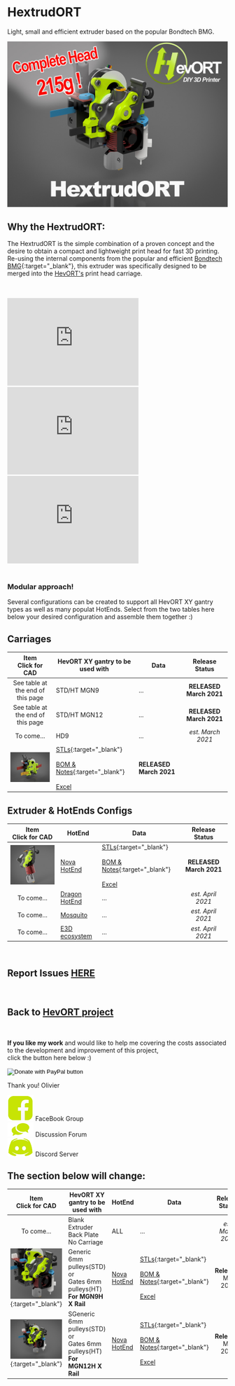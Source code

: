# HextrudORT
Light, small and efficient extruder based on the popular Bondtech BMG.

![Header](/images/HextrudORT_Cover215g.jpg)


## Why the HextrudORT:
The HextrudORT is the simple combination of a proven concept and the desire to obtain a compact and lightweight print head for fast 3D printing.  
Re-using the internal components from the popular and efficient [Bondtech BMG](https://www.bondtech.se/en/product/bmg-extruder/){:target="_blank"}, this extruder was specifically designed to be merged into the [HevORT's](www.hevort.com) print head carriage.

<br>
<br>
<iframe width="300" height="200" src="https://www.youtube.com/embed/5HKC9tRqtTw" frameborder="0" allow="accelerometer; autoplay; clipboard-write; encrypted-media; gyroscope; picture-in-picture" allowfullscreen></iframe> <iframe width="300" height="200" src="https://www.youtube.com/embed/Y5IA_bEpdKk" frameborder="0" allow="accelerometer; autoplay; clipboard-write; encrypted-media; gyroscope; picture-in-picture" allowfullscreen></iframe> <iframe width="300" height="200" src="https://www.youtube.com/embed/YIFRRQczDmg" frameborder="0" allow="accelerometer; autoplay; clipboard-write; encrypted-media; gyroscope; picture-in-picture" allowfullscreen></iframe>

<br>
<br>

### Modular approach!
Several configurations can be created to support all HevORT XY gantry types as well as many populat HotEnds.  Select from the two tables here below your desired configuration and assemble them together :) 

## Carriages

Item<br>Click for CAD|HevORT XY gantry to be used with|Data|Release Status
:-------------------:|--------------------------------|---|:------------:
See table at the end of this page|STD/HT MGN9|...|**RELEASED March 2021**
See table at the end of this page|STD/HT MGN12|...|**RELEASED March 2021**
To come...|HD9|...|*est. March 2021*
[![HD12](/files/CARRIAGE/HD12/HextrudORT_HD12_thumb.jpg)](https://a360.co/3bAL0EV)|[STLs](https://www.thingiverse.com/thing:4790412){:target="_blank"} <br> <br> [BOM & Notes](/files/CARRIAGE/HD12/BOM_HextrudORT_Carriage_HD12.htm){:target="_blank"} <br> <br> [Excel](/files/CARRIAGE/HD12/BOM_HextrudORT_Carriage_HD12.xlsx)|**RELEASED March 2021**


## Extruder & HotEnds Configs

Item<br>Click for CAD|HotEnd|Data|Release Status
:-------------------:|------|----|:------------:
[![NovaHotEnd](/files/HOTEND_EXTRUDER/NOVA/NOVA_ASSYthumb.jpg)](https://a360.co/3cmE7WT)|[Nova HotEnd](https://3dpassion.com/nova)|[STLs](https://www.thingiverse.com/thing:4790773){:target="_blank"} <br> <br> [BOM & Notes](/files/HOTEND_EXTRUDER/NOVA/BOM_HextrudORT_Extruder_NOVA.htm){:target="_blank"} <br> <br> [Excel](/files/HOTEND_EXTRUDER/NOVA/BOM_HextrudORT_Extruder_NOVA.xlsx)|**RELEASED March 2021**
To come...|[Dragon HotEnd](https://www.aliexpress.com/item/4000404170721.html?spm=a2g0o.productlist.0.0.11a2660aAu7BSe&algo_pvid=ee81e7b9-0781-4284-8702-710f8f93c357&algo_expid=ee81e7b9-0781-4284-8702-710f8f93c357-0&btsid=0bb0623016151023316034091e9361&ws_ab_test=searchweb0_0,searchweb201602_,searchweb201603_)|...|*est. April 2021*
To come...|[Mosquito](https://www.sliceengineering.com/collections/mosquito-the-professional-hotend)|...|*est. April 2021*
To come...|[E3D ecosystem](https://www.sliceengineering.com/collections/mosquito-the-professional-hotend)|...|*est. April 2021*

<br>

## Report Issues [HERE](https://github.com/MirageC79/HextrudORT/issues)

<br>

## Back to [HevORT project](https://www.hevort.com)

<br>

**If you like my work** and would like to help me covering the costs associated to the development and improvement of this project, <br>
click the button here below :)

<form action="https://www.paypal.com/cgi-bin/webscr" method="post" target="_top">
<input type="hidden" name="cmd" value="_s-xclick" />
<input type="hidden" name="hosted_button_id" value="LYP98YKUSLXN2" />
<input type="image" src="https://www.paypalobjects.com/en_US/i/btn/btn_donateCC_LG.gif" border="0" name="submit" title="PayPal - The safer, easier way to pay online!" alt="Donate with PayPal button" />
<img alt="" border="0" src="https://www.paypal.com/en_CA/i/scr/pixel.gif" width="1" height="1" />
</form>

Thank you!
Olivier

[![FB](/images/Facebook-Icon_Hvt.png)](https://www.facebook.com/groups/hevort) FaceBook Group <br>
[![forum](/images/Forum-Icon_hvt.png)](https://forums.hevort.com/index.php)  Discussion Forum <br>
[![Discord](/images/discord_Icon_hvt.png)](https://discord.gg/WgZMrFSp) Discord Server <br>

## The section below will change:

Item<br>Click for CAD|HevORT XY gantry to be used with|HotEnd|Data|Release Status
:--:|--------------------------------|------|----|:------------:
To come...|Blank Extruder Back Plate No Carriage|ALL|...|*est. March 2021*
[![Nova_STD_HT](/images/HextrudORT_STD_HT_NOVA_thumb.jpg)](https://a360.co/3sxtdUR){:target="_blank"}|Generic 6mm pulleys(STD)<br> or <br> Gates 6mm pulleys(HT)<br>**For MGN9H X Rail**|[Nova HotEnd](https://3dpassion.com/nova)|[STLs](https://www.thingiverse.com/thing:4786341){:target="_blank"} <br> <br> [BOM & Notes](/files/STDHT_MGN9_NOVA/BOM/BOM_HextrudORT_NOVA_XCarriageMGN9.htm){:target="_blank"} <br> <br> [Excel](/files/STDHT_MGN9_NOVA/BOM/BOM_HextrudORT_NOVA_XCarriageMGN9.xlsx) |**Released** <br> Mar 2021
[![STDHT_MGN9_NOVA](/files/STDHT_MGN12_NOVA/STDHT_MGN12_Thumb.jpg)](https://a360.co/3sZ4HMp){:target="_blank"}|SGeneric 6mm pulleys(STD)<br> or <br> Gates 6mm pulleys(HT)<br>**For MGN12H X Rail**|[Nova HotEnd](https://3dpassion.com/nova)|[STLs](https://www.thingiverse.com/thing:4787368){:target="_blank"} <br> <br> [BOM & Notes](/files/STDHT_MGN12_NOVA/BOM/BOM_HextrudORT_NOVA_XCarriageMGN12.htm){:target="_blank"} <br> <br> [Excel](/files/STDHT_MGN12_NOVA/BOM/BOM_HextrudORT_NOVA_XCarriageMGN12.xlsx)|**Released** <br> Mar 2021



